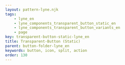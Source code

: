 ```yaml
---
layout: pattern-lyne.njk
tags: 
    - lyne_en
    - lyne_components_transparent_button_static_en
    - lyne_components_transparent_button_variants_en
    - page
key: transparent-button-static-lyne_en
title: Transparent-Button (Static)
parent: button-folder-lyne_en
keywords: button, icon, split, action
order: 130
---
```

